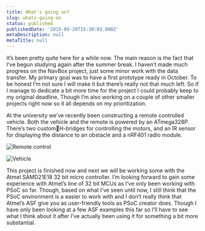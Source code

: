 ```yaml
---
title: What's going on?
slug: whats-going-on
status: published
publishedDate: '2015-09-28T15:30:03.000Z'
metaDescription: null
metaTitle: null
---
```


It’s been pretty quite here for a while now. The main reason is the fact that I’ve begun studying again after the summer break. I haven’t made much progress on the NavBox project, just some minor work with the data transfer. My primary goal was to have a first prototype ready in October. To be honest I’m not sure I will make it but there’s really not that much left. So if I manage to dedicate a bit more time for the project I could probably keep to my original deadline. Though I’m also working on a couple of other smaller projects right now so it all depends on my prioritization.

At the university we’ve recently been constructing a remote controlled vehicle. Both the vehicle and the remote is powered by an ATmega328P. There’s two customH-bridges for controlling the motors, and an IR sensor for displaying the distance to an obstacle and a nRF401 radio module.

![Remote control](https://di2hdke024x80.cloudfront.net/images/WP_20150925_003.jpg)

![Vehicle](https://di2hdke024x80.cloudfront.net/images/WP_20150925_004.jpg)

This project is finished now and next we will be working some with the Atmel SAMD21E18 32 bit micro controller. I’m looking forward to gain some experience with Atmel’s line of 32 bit MCUs as I’ve only been working with PSoC so far. Though, based on what I’ve seen until now, I still think that the PSoC environment is a easier to work with and I don’t really think that Atmel’s ASF give you as user-friendly tools as PSoC creator does. Though I have only been looking at a few ASF examples this far so I’ll have to see what I think about it after I’ve actually been using it for something a bit more substantial.


